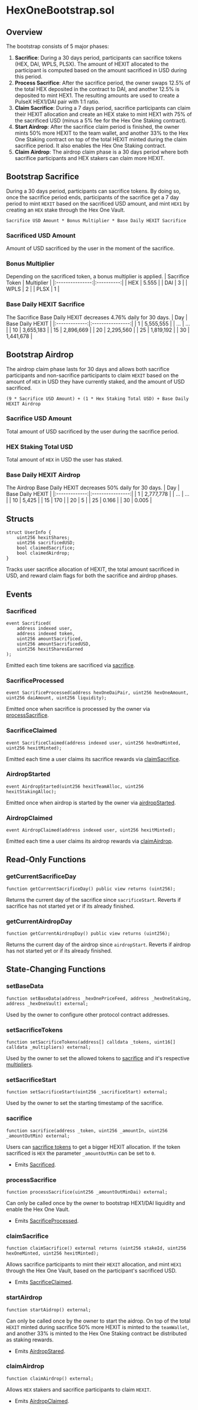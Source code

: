# HexOneBootstrap.sol

## Overview
The bootstrap consists of 5 major phases:
1. **Sacrifice**: During a 30 days period, participants can sacrifice tokens (HEX, DAI, WPLS, PLSX). The amount of HEXIT allocated to the participant is computed based on the amount sacrificed in USD during this period.
2. **Process Sacrifice**: After the sacrifice period, the owner swaps 12.5% of the total HEX deposited in the contract to DAI, and another 12.5% is deposited to mint HEX1. The resulting amounts are used to create a PulseX HEX1/DAI pair with 1:1 ratio.
3. **Claim Sacrifice**: During a 7 days period, sacrifice participants can claim their HEXIT allocation and create an HEX stake to mint HEX1 with 75% of the sacrificed USD (minus a 5% fee for the Hex One Staking contract).
4. **Start Airdrop**: After the sacrifice claim period is finished, the owner mints 50% more HEXIT to the team wallet, and another 33% to the Hex One Staking contract on top of the total HEXIT minted during the claim sacrifice period. It also enables the Hex One Staking contract.
5. **Claim Airdrop**: The airdrop claim phase is a 30 days period where both sacrifice participants and HEX stakers can claim more HEXIT.

## Bootstrap Sacrifice
During a 30 days period, participants can sacrifice tokens. By doing so, once the sacrifice period ends, participants of the sacrifice get a 7 day period to mint `HEXIT` based on the sacrificed USD amount, and mint `HEX1` by creating an `HEX` stake through the Hex One Vault.
```
Sacrifice USD Amount * Bonus Multiplier * Base Daily HEXIT Sacrifice
```

### Sacrificed USD Amount
Amount of USD sacrificed by the user in the moment of the sacrifice.

### Bonus Multiplier
Depending on the sacrificed token, a bonus multiplier is applied.
| Sacrifice Token | Multiplier |
|:---------------:|:----------:|
|       HEX       |    5.555   |
|       DAI       |     3      |
|       WPLS      |     2      |
|       PLSX      |     1      |

### Base Daily HEXIT Sacrifice
The Sacrifice Base Daily HEXIT decreases 4.76% daily for 30 days.
| Day           | Base Daily HEXIT |
|:-------------:|:----------------:|
|      1        |    5,555,555     |
|      ...      |       ...        |
|      10       |    3,655,183     |
|      15       |    2,896,669     |
|      20       |    2,295,560     |
|      25       |    1,819,192     |
|      30       |    1,441,678     |

## Bootstrap Airdrop
The airdrop claim phase lasts for 30 days and allows both sacrifice participants and non-sacrifice participants to claim `HEXIT` based on the amount of `HEX` in USD they have currently staked, and the amount of USD sacrificed.
```
(9 * Sacrifice USD Amount) + (1 * Hex Staking Total USD) + Base Daily HEXIT Airdrop
```

### Sacrifice USD Amount
Total amount of USD sacrificed by the user during the sacrifice period.

### HEX Staking Total USD
Total amount of `HEX` in USD the user has staked.

### Base Daily HEXIT Airdrop
The Airdrop Base Daily HEXIT decreases 50% daily for 30 days.
| Day           | Base Daily HEXIT |
|:-------------:|:----------------:|
|      1        |    2,777,778     |
|      ...      |       ...        |
|      10       |    5,425         |
|      15       |    170           |
|      20       |    5             |
|      25       |    0.166         |
|      30       |    0.005         |

## Structs
```solidity
struct UserInfo {
    uint256 hexitShares;
    uint256 sacrificedUSD;
    bool claimedSacrifice;
    bool claimedAirdrop;
}
```
Tracks user sacrifice allocation of HEXIT, the total amount sacrificed in USD, and reward claim flags for both the sacrifice and airdrop phases.

## Events
### Sacrificed
```solidity
event Sacrificed(
    address indexed user,
    address indexed token,
    uint256 amountSacrificed,
    uint256 amountSacrificedUSD,
    uint256 hexitSharesEarned
);
```
Emitted each time tokens are sacrificed via [sacrifice](#sacrifice).

### SacrificeProcessed
```solidity
event SacrificeProcessed(address hexOneDaiPair, uint256 hexOneAmount, uint256 daiAmount, uint256 liquidity);
```
Emitted once when sacrifice is processed by the owner via [processSacrifice](#processsacrifice).

### SacrificeClaimed
```solidity
event SacrificeClaimed(address indexed user, uint256 hexOneMinted, uint256 hexitMinted);
```
Emitted each time a user claims its sacrifice rewards via [claimSacrifice](#claimsacrifice).

### AirdropStarted
```solidity
event AirdropStarted(uint256 hexitTeamAlloc, uint256 hexitStakingAlloc);
```
Emitted once when airdrop is started by the owner via [airdropStarted](#airdropstarted).

### AirdropClaimed
```solidity
event AirdropClaimed(address indexed user, uint256 hexitMinted);
```
Emitted each time a user claims its airdrop rewards via [claimAirdrop](#claimairdrop).


## Read-Only Functions

### getCurrentSacrificeDay
```solidity
function getCurrentSacrificeDay() public view returns (uint256);
```
Returns the current day of the sacrifice since ``sacrificeStart``. Reverts if sacrifice has not started yet or if its already finished.

### getCurrentAirdropDay
```solidity
function getCurrentAirdropDay() public view returns (uint256);
```
Returns the current day of the airdrop since ``airdropStart``. Reverts if airdrop has not started yet or if its already finished.


## State-Changing Functions

### setBaseData
```solidity
function setBaseData(address _hexOnePriceFeed, address _hexOneStaking, address _hexOneVault) external;
```

Used by the owner to configure other protocol contract addresses.

### setSacrificeTokens
```solidity
function setSacrificeTokens(address[] calldata _tokens, uint16[] calldata _multipliers) external;
```

Used by the owner to set the allowed tokens to [sacrifice](#sacrifice) and it's respective [multipliers](#bonus-multiplier).

### setSacrificeStart
```solidity
function setSacrificeStart(uint256 _sacrificeStart) external;
```

Used by the owner to set the starting timestamp of the sacrifice.

### sacrifice
```solidity
function sacrifice(address _token, uint256 _amountIn, uint256 _amountOutMin) external;
```

Users can [sacrifice tokens](#bonus-multiplier) to get a bigger HEXIT allocation. If the token sacrificed is ``HEX`` the parameter ``_amountOutMin`` can be set to ``0``.

* Emits [Sacrificed](#sacrificed).

### processSacrifice
```solidity
function processSacrifice(uint256 _amountOutMinDai) external;
```

Can only be called once by the owner to bootstrap HEX1/DAI liquidity and enable the Hex One Vault.

* Emits [SacrificeProcessed](#sacrificeprocessed).

### claimSacrifice
```solidity
function claimSacrifice() external returns (uint256 stakeId, uint256 hexOneMinted, uint256 hexitMinted);
```

Allows sacrifice participants to mint their ``HEXIT`` allocation, and mint ``HEX1`` through the Hex One Vault, based on the participant's sacrificed USD.

* Emits [SacrificeClaimed](#sacrificeclaimed).

### startAirdrop
```solidity
function startAidrop() external;
```

Can only be called once by the owner to start the aidrop. On top of the total ``HEXIT`` minted during sacrifice 50% more HEXIT is minted to the `teamWallet`, and another 33% is minted to the Hex One Staking contract be distributed as staking rewards.

* Emits [AirdropStared](#airdropstarted).

### claimAirdrop
```solidity
function claimAirdrop() external;
```
Allows `HEX` stakers and sacrifice participants to claim `HEXIT`.

* Emits [AirdropClaimed](#airdropclaimed).
